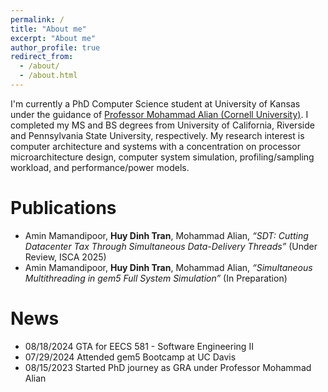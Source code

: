 ```yaml
---
permalink: /
title: "About me"
excerpt: "About me"
author_profile: true
redirect_from: 
  - /about/
  - /about.html
---
```


I'm currently a PhD Computer Science student at University of Kansas under the guidance of [Professor Mohammad Alian (Cornell University)](https://alian.csl.cornell.edu/). I completed my MS and BS degrees from University of California, Riverside and Pennsylvania State University, respectively. My research interest is computer architecture and systems with a concentration on processor microarchitecture design, computer system simulation, profiling/sampling workload, and performance/power models. 

Publications 
======
* Amin Mamandipoor, **Huy Dinh Tran**, Mohammad Alian, *“SDT: Cutting Datacenter Tax Through Simultaneous Data-Delivery Threads”* (Under Review, ISCA 2025)
* Amin Mamandipoor, **Huy Dinh Tran**, Mohammad Alian, *“Simultaneous Multithreading in gem5 Full System Simulation”* (In Preparation)


News
======
* 08/18/2024 GTA for EECS 581 - Software Engineering II
* 07/29/2024 Attended gem5 Bootcamp at UC Davis
* 08/15/2023 Started PhD journey as GRA under Professor Mohammad Alian 